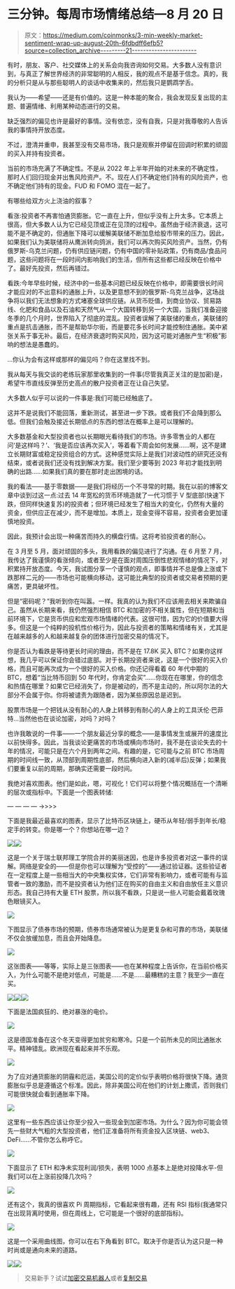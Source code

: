 # 三分钟。每周市场情绪总结—8 月 20 日

> 原文：<https://medium.com/coinmonks/3-min-weekly-market-sentiment-wrap-up-august-20th-6fdbdff6efb5?source=collection_archive---------21----------------------->

有时，朋友、客户、社交媒体上的关系会向我咨询如何交易。大多数人没有意识到，与真正了解世界经济的非常聪明的人相反，我的观点不是基于信念。真的，我的分析只是从与那些聪明人的谈话中收集来的，然后我只是鹦鹉学舌。

我认为——希望——还是有价值的。这是一种本能的聚合，我会发现反复出现的主题、普遍情绪、利用某种动态进行的交易。

缺乏强烈的偏见也许是最好的事情。没有依恋，没有自我，只是对我尊敬的人告诉我的事情持开放态度。

不过，澄清并重申，我甚至没有交易市场，我只是观察并停留在回调时积累的顽固的买入并持有投资者。

当前的市场充满了不确定性。不是从 2022 年上半年开始的对未来的不确定性，那时人们回归现金并出售风险资产。不。现在人们不确定他们持有的风险资产，也不确定他们持有的现金。FUD 和 FOMO 混在一起了。

有哪些给双方火上浇油的叙事？

看涨:投资者不再害怕通货膨胀。它一直在上升，但似乎没有上升太多。它本质上很高，但大多数人认为它已经见顶或正在见顶的过程中。虽然由于经济衰退，这可能不是不确定的，但通胀下降可以缓解美联储不断加息给股市带来的压力。因此，如果我们认为美联储将从鹰派转向鸽派，我们可以再次购买风险资产。当然，仍有俄罗斯-乌克兰问题，仍有供应链问题，仍有中国的零补贴政策，仍有商品/食品问题，这些问题将在一段时间内影响我们的生活，但所有这些都已经反映在价格中了。最好先投资，然后再错过。

看跌:今年早些时候，经济中的一些基本问题已经反映在价格中，即需要很长时间才能应对的不出意料的通胀上升，以及更意想不到的俄罗斯-乌克兰战争，这场战争将以我们无法想象的方式堵塞全球供应链。从货币贬值，到商业协议、贸易路线、化肥和食品以及石油和天然气从一个大国转移到另一个大国，当我们准备迎接冬季的几个月时，世界陷入了彻底的混乱。投资者误解了美联储的重点，美联储的重点是抗击通胀，而不是帮助华尔街，而是要花多长时间才能控制住通胀。美中紧张关系于事无补。最后，在经济衰退时购买风险，因为这可能对通胀产生“积极”影响的想法是愚蠢的。

…你认为会有这样或那样的偏见吗？你在这里找不到。

我从每天与我交谈的老练玩家那里收集到的一件事(尽管我真正关注的是加密)是，希望牛市直线反弹至历史高点的散户投资者正在让自己失望。

大多数人似乎可以说的一件事是:我们可能已经触底了。

这并不是说我们不能回落，重新测试，甚至进一步下跌。或者我们不会降到那么低。但我们会触及接近长期低点的东西的想法在概率上是可以理解的。

大多数基金和大型投资者也以长期眼光看待我们的市场。许多零售业的人都在问‘是这样吗？’、‘我是否应该再次买入’，等着看下周会如何发展……啊，这不是建立长期财富或稳定投资组合的方式。这种感觉实际上是我们对波动性的研究还没有结束，或者说我们还没有找到解决方案。我们至少要等到 2023 年初才能找到明确的出路……如果我们真的要在那时走出困境的话。

我的看法——基于零数据——是我们将经历一个不寻常的时期。我在以前的博客文章中谈到过这一点:过去 14 年宽松的货币环境造就了一代习惯于 V 型底部(快速下跌，但同样快速复苏)的投资者；但环境已经发生了相当大的变化，仍然有大量的资金，但供应正在减少，而不是增加。本质上，现金变得不容易，投资者会更加谨慎地投资。

因此，我预计会出现一种痛苦而持久的横盘行情。这将考验投资者的耐心。

在 3 月至 5 月，面对顽固的多头，我用看跌的偏见进行了沟通。在 6 月至 7 月，我传达了我谨慎的看涨倾向，或者至少是在面对周围压倒性悲观情绪的情况下，对积累持开放态度。今天，我试图分享一个谨慎的观点，即事情并不总是像上涨或下跌那样二元的——市场也可能横向移动，这可能比典型的投资者或交易者预期的更痛苦，更具破坏性。

但是“密码呢？”我听到你在叫嚣。一样。我真的认为我们不应该用去相关来欺骗自己。虽然从长期来看，我仍然强烈相信 BTC 和加密的不相关属性，但在短期和当前环境下，它是货币供应和宏观市场情绪的代表。这很可惜，因为它的价值要大得多。但这是一个纯粹的投机性价格行为，因此与投资者的策略和情绪有关，尤其是在越来越多的人和越来越复杂的团体进行加密交易的情况下。

你是否认为看跌是等待更长时间的理由，而不是在 17.8K 买入 BTC？如果你这样想，我几乎可以保证你会错过底部。对于长期投资者来说，这是一个很好的买入价格，而且可能再次成为一个很好的买入价格。你还记得看着 60 年代中期的 BTC，想着“当比特币回到 50 年代时，你肯定会买”……你现在在哪里，你的信念和热情在哪里？如果它已经消失了，你是被动的，而不是主动的，所以阿尔法的大部分不会属于你。你将被谴责为跟随者，因为某些原因总是迟到。

股票市场是一个把钱从没有耐心的人身上转移到有耐心的人身上的工具沃伦·巴菲特…当然他也在谈论加密，对吗？对吗？

也许我敢说的一件事——一个朋友最近分享的概念——是事情发生或展开的速度比以前快得多。因此，当我谈论更痛苦的市场或横向市场时，我不是在谈论失去的十年的情况，可能只是在六个月到两年之间。有趣的是，它可能与之前 BTC 市场周期的时间线一致，从顶部到周期性底部，然后横向进入新的(减半后)反弹；如果我们要重复以前的周期，那确实还需要一段时间。

我绝对喜欢图表。他们是如此，嗯，可视化！它们可以将整个情况概括在一个清晰的层次或指标中。下面是一个图表转储:

— — — — ->>>>

下面是我最近最喜欢的图表，显示了比特币区块链上，硬币从年轻/弱手到年长/稳定手的转变。你是哪一个？你想站在哪一边？

![](img/ad8706a1fbb7ea774a34ace8d516cb0c.png)![](img/9f41716ff6ca8c5e858efeeda04f114e.png)

这是一个关于瑞士联邦理工学院合并的美丽迷因，也是许多投资者对这一事件的误解。网络是安全的——但是你也可以理解为“受控的”——通过验证器。这些验证者在一定程度上是一些相当大的中央集权实体，它们非常有影响力，或者可能有与监管者一致的激励，而不是投资者认为他们正在购买的自由主义和自由放任主义意识形态。我自己持有大量 ETH 股票，所以我不看跌，只是说一些人可能会戴着玫瑰色眼镜买入。

![](img/4bf424a0d4b3f31285309ac49c1b42d3.png)

下图显示了债券市场的预期，债券市场通常被认为是更复杂和可靠的市场，美联储不仅会放缓加息，而且会开始降息。

![](img/f6fc0f332ff9b56c8f025f5bf76d6601.png)

这张图表——等等，实际上是三张图表——也在某种程度上告诉你，在当前价格买入，为什么可能不是绝对低点，可能是……不是……最糟糕的主意？我至少一直在买。

![](img/71a3743b1cfca6e06be12a64d09dd5fe.png)![](img/d46d537c5bde2b19dff93022f8512403.png)![](img/1bca0a8c6cb4041628dc08f6ab799658.png)

下面是法国疯狂的、绝对暴涨的电价。

![](img/d95860704620862ad73607efaba0886f.png)

这是德国准备在这个冬天变得更加贫穷和寒冷。只是一个前所未见的同比通胀水平。精神错乱。欧洲现在看起来并不乐观。

![](img/372a40c6715daa095b574ed26a8456a2.png)

为了应对通货膨胀的阴霾和厄运，美国公司的定价似乎表明价格将很快下降。通货膨胀似乎总是遵循这个标准。因此，除非美国公司在他们的计划上撒谎，否则我们可能很快就会看到通胀率下降。

![](img/5e8890480b0e1a7bc599952c8bda3678.png)

这里有一些东西应该让你至少投入一些现金到加密市场。为什么？因为你可能会领先一些财大气粗的大型投资者，他们正准备将所有资金投入区块链、web3、DeFi……不管你怎么称呼它。

![](img/a95906fd26c0a45bc9177a8d6950b61e.png)

下面显示了 ETH 和净未实现利润/损失，表明 1000 点基本上是绝对投降水平-但我们可以在上涨前投降几次吗？

![](img/6c79ec2455a9e23ae7b8b119e2eb08b7.png)

还有这个，我真的很喜欢 Pi 周期指标，它看起来很有趣，还有 RSI 指标(我通常只在出现背离时使用，但在周线上，它可能是一个很好的底部指标)。

![](img/2bce379472b315a5e347d9fe35fceb50.png)

这是一个采用曲线图，你可以在右下角看到 BTC。取决于你是否认为这只是一种时尚或是通向未来的道路。

![](img/8443a168241510c04456fb0f86b7b5e5.png)![](img/84ee1267e660fd89d641a6f7233928df.png)

> 交易新手？试试[加密交易机器人](/coinmonks/crypto-trading-bot-c2ffce8acb2a)或者[复制交易](/coinmonks/top-10-crypto-copy-trading-platforms-for-beginners-d0c37c7d698c)